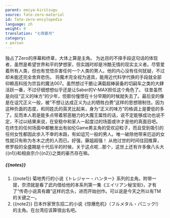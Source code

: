 ```yaml
---
parent: emiya-kiritsugu
source: fate-zero-material
id: fate-zero-encylopedia
language: zh
weight: 9
translation: "七夜蒼月"
category:
- person
---
```


独占了Zero的序幕和终章，大体上算是主角。
为达目的不择手段这句话的体现者，虽然是希望世界和平的梦想家，但实践时却是冷酷无情的现实主义者。尽管爱着所有人类，但也有觉悟杀害任何一个人类的男人。他的内心没有任何犹疑，不过却未能还完全舍弃悲伤。
将魔术完全视为道具，能用近代科学代换的手段就全部仰赖高科技为宗旨的魔法007。虽然想过干脆让满载超棒装备的切嗣车之类的大肆活跃一番，不过仔细想想似乎还是让Saber的V-MAX担任这个角色了。
往昔虽然是向往“正义的味方”的少年，但那份憧憬在十分早期的时候就失去了。最后变的像是在诅咒正义一般，被“不想让达成正义为止的牺牲白费”这样的思想限制住。因为这种负面的态度，和同姓氏的英灵比起来，身为“正义的味方”的格调上是要低的多了。反而本人若是能多点带着邪恶魅力的大魔王属性的话，说不定能够成功也说不定，不过以结果来说，在安稳中和家人一起度过的场面或许才是他的真面目吧。
在终生的任何场面中都散发出有如伦Game男主角的受欢迎粒子，而且受到吸引的任何女性都因此歩入不幸的末路，有如诅咒一般的男人。唯一破除他带来厄运的女性就只有称为冬木之虎的人而已。好强，藤姐超强！
从他过世的时间往回推算，修罗般的全盛期是十代后半的时候，关于这点呢…那个，这世上还有许多像八头大{{n1}}和相良宗介{{n2}}之类的豪杰存在嘛。

##### {{notes}}

1. {{note1}} 菊地秀行的小说《トレジャー・ハンター》系列的主角。附带一提，奈须就是看了武内借给他的本系列第一集《エイリアン秘宝街》，才有了“传奇小说真有趣”这样的念头，进而开始创作。可以说是今天之所以有TM的关键之一。
2. {{note2}} 日本作家贺东招二的小说《惊爆危机》（フルメタル・パニック!）的主角。在台湾应该算很出名吧。

